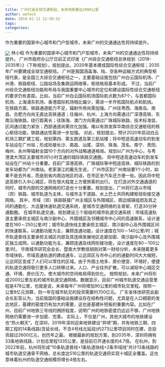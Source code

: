 ```yaml
---
title: 广州打造全球交通枢纽，未来地铁要达2000公里
author: wetech
date: 2019-01-11 12:50:52
tags: 
categories: 
---
```

作为重要的国家中心城市和门户型城市，未来广州的交通通达性将持续提升。
<!-- more -->
<img align="center" border="0" src="https://imgcdn.yicai.com/uppics/images/2019/01/4a672e6af43543ce5ffb06015b86c105.jpg" />
林小昭
作为重要的国家中心城市和门户型城市，未来广州的交通通达性将持续提升。
广州市政府办公厅日前正式印发《广州综合交通枢纽总体规划（2018-2035年）》（下称规划），规划提出，2020年基本建成国际性综合交通枢纽；2035年广州要建成全球交通枢纽。
广州是我国涵盖海、陆、空各种运输方式的典型枢纽代表，是全国三大综合交通枢纽之一，主要基础设施包括广州白云国际机场、广州港、铁路枢纽、公路站场及集疏运网络等，枢纽格局基本形成。
不过，当前广州综合交通枢纽功能和布局与我国重要中心城市的定位和建设国际性综合交通枢纽的要求仍有差距。比如，当前广州白云国际机场国际航点数为87个，与首都国际机场、上海浦东机场、香港国际机场相比偏少，需进一步开拓国际航点和航线。
在铁路方面，铁路通道能力不足，辐射作用尚需加强。广州往粤西、海南岛、南昌、合肥方向尚无直达高铁通道；往福州、杭州、上海方向需通过广深港高铁、东南沿海铁路，绕行距离长；往珠海、澳门方向需通过广珠城际铁路，技术标准低、区间通过能力紧张；西部通道尚需优化加强。难以有效发挥华南综合交通枢纽的核心枢纽功能，铁路通达性需进一步加强。
对此，规划提出，预计2020年启动白云机场三期扩建工程，规划第四、第五跑道及第三航站楼；将中短途高速动车的到发车站设在广州站；形成衔接长沙、南昌、汕尾、深圳、珠海、茂名、南宁、贵阳、梅州、永州等辐射全国10个方向的对外战略通道格局。规划以广州为中心，与粤港澳大湾区主要城市间1小时互通的城际铁路交通圈。
将中短途高速动车的到发车站设在广州站十分重要。目前广深港高铁、广珠城际等中短途高铁、城际铁路的到发车站都为广州南站。老家湛江的戴先生说， 广州市区到广州南站要1个小时，如果不是去外省，而是到省内周边地区的话，在市区坐汽车还方便一些。因此将中短途高铁引入中心城区，将在很大程度上方便旅客的出行。
在打造对外交通通道的同时，城市内部的交通网络的打造也十分重要。规划提出，广州将打造以市域（郊）铁路、城市轨道为主体，与城市主干道路、水上巴士共同构建枢纽衔接交通网络。
其中，市域（郊）铁路联接广州主城区与外围城区、周边城镇组团及其之间的通勤化、大运量快速轨道交通系统，是城市交通网络的主骨架，打造30分钟通勤圈。
在城市轨道交通，规划建设三个层级的城市轨道交通系统：市域高速轨道主要承担主城区与南沙副中心、外围城区及邻穗城市中心间的高速联系，设计速度在160－250公里/时；城市轨道快线主要承担主城区、南沙副中心及外围城区间的快速联系，以通勤功能为主，兼顾连通功能，设计速度在100－140公里/时；城市轨道普线主要承担主城区内部及其连绵发展地区走廊加密、南沙副中心及外围城区独立成网，以通勤功能为主，兼顾连通及线网衔接功能，设计速度在80－100公里/时。
华南城市研究会会长、暨南大学教授胡刚对第一财经分析，未来随着更多市域快轨、市域高速轨道的建成通车，让远郊区与市中心的的通勤时间大大缩短，让远郊区变成了人们可以常住的区域。由于外围土地多、房价便宜、环境好，便捷的轨道交通将吸引更多人口转移过来。人口、产业往外扩散，可以减轻中心城区交通、环境、房价压力，使大城市的空间格局得到优化。
按照规划，未来广州将形成2000公里左右的城市轨道交通网络。数据显示，目前广州城市轨道交通运营里程是478公里，也就是说，未来每年广州将增加90公里的城市轨交里程。按照一公里8亿元测算，则一年在城市轨交的投资需要约700亿元。
广东省体改研究会副会长彭澎认为，当前我国的基础设施建设存在结构性问题，尤其是在人口稠密的发达地区，基建的密度仍有加大的需要，这也是基建补短板的重要内容。比如在广州，目前广州地铁三号线的拥挤程度，说明广州的地铁密度仍远远不够，广州地铁网络仍需要进一步加密、完善。
实际上，不仅是广州，其他大城市的地铁建设也“热火朝天”。在深圳，2019年深圳迎来地铁建设“井喷”期，共有地铁三期、四期工程的14条线路(含延长线，不含4号线北延段)约273公里项目同时在建，总投资超过2600亿元，创历年之最。
根据最新的规划方案，到2035年，深圳将拥有33条地铁线路，计划总里程1335公里，是目前已开通长度的4.7倍。
在杭州，到2022年前，杭州将形成“10条轨道普线+1条轨道快线+2条市域线”共计13条线路的城市轨道交通骨干网络，总长度达516公里的轨道交通将实现十城区全覆盖。这也意味着杭州的轨道交通规模将增长4倍左右。
 
 
 
